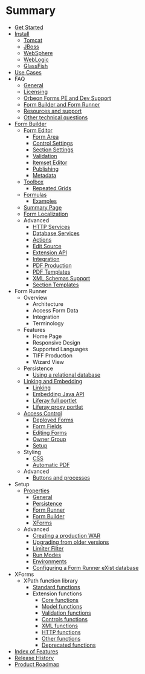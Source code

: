 # Summary

* [Get Started](README.md)
* [Install](install/README.md)
   * [Tomcat](install/tomcat.md)
   * [JBoss](install/jboss.md)
   * [WebSphere](install/websphere.md)
   * [WebLogic](install/weblogic.md)
   * [GlassFish](install/glassfish.md)
* [Use Cases](use-cases.md)
* FAQ
   * [General](faq/general.md)
   * [Licensing](faq/licensing.md)
   * [Orbeon Forms PE and Dev Support](faq/pe-dev-support.md)
   * [Form Builder and Form Runner](faq/form-builder-runner.md)
   * [Resources and support](faq/resources-support.md)
   * [Other technical questions](faq/other-technical.md)
* [Form Builder](form-builder/README.md)
   * [Form Editor](form-builder/form-editor/README.md)
       * [Form Area](form-builder/form-editor/form-area.md)
       * [Control Settings](form-builder/form-editor/control-settings.md)
       * [Section Settings](form-builder/form-editor/section-settings.md)
       * [Validation](form-builder/form-editor/validation.md)
       * [Itemset Editor](form-builder/form-editor/itemset-editor.md)
       * [Publishing](form-builder/form-editor/publishing.md)
       * [Metadata](form-builder/form-editor/metadata.md)
   * [Toolbox](form-builder/toolbox/README.md)
       * [Repeated Grids](form-builder/toolbox/repeated-grids.md)
   * [Formulas](form-builder/formulas/README.md)
       * [Examples](form-builder/formulas/examples.md)
   * [Summary Page](form-builder/summary-page.md)
   * [Form Localization](form-builder/forms-localization.md)
   * Advanced
       * [HTTP Services](form-builder/advanced/http-services.md)
       * [Database Services](form-builder/advanced/database-services.md)
       * [Actions](form-builder/advanced/actions.md)
       * [Edit Source](form-builder/advanced/edit-source.md)
       * [Extension API](form-builder/advanced/extension-api.md)
       * [Integration](form-builder/advanced/integration.md)
       * [PDF Production](form-builder/advanced/pdf-production.md)
       * [PDF Templates](form-builder/advanced/pdf-templates.md)
       * [XML Schemas Support](form-builder/advanced/xml-schema-support.md)
       * [Section Templates](form-builder/advanced/section-templates.md)
* Form Runner
   * Overview
       * Architecture
       * Access Form Data
       * Integration
       * Terminology
   * Features
       * Home Page
       * Responsive Design
       * Supported Languages
       * TIFF Production
       * Wizard View
   * Persistence
       * [Using a relational database](form-runner/persistence/relational-db.md)
   * [Linking and Embedding](form-runner/link-embed/README.md)
       * [Linking](form-runner/link-embed/linking.md)
       * [Embedding Java API](form-runner/link-embed/java-api.md)
       * [Liferay full portlet](form-runner/link-embed/liferay-full-portlet.md)
       * [Liferay proxy portlet](form-runner/link-embed/liferay-proxy-portlet.md)
   * [Access Control](form-runner/access-control/README.md)
       * [Deployed Forms](form-runner/access-control/deployed-forms.md)
       * [Form Fields](form-runner/access-control/form-fields.md)
       * [Editing Forms](form-runner/access-control/editing-forms.md)
       * [Owner Group](form-runner/access-control/owner-group.md)
       * [Setup](form-runner/access-control/setup.md)
   * Styling
       * [CSS](form-runner/styling/css.md)
       * [Automatic PDF](form-runner/styling/automatic-pdf.md)
   * Advanced
       * [Buttons and processes](form-runner/advanced/buttons-and-processes.md)
* Setup
   * [Properties](setup/properties/README.md)
       * [General](setup/properties/general.md)
       * [Persistence](setup/properties/persistence.md)
       * [Form Runner](setup/properties/form-runner.md)
       * [Form Builder](setup/properties/form-builder.md)
       * [XForms](setup/properties/xforms.md)
   * Advanced
       * [Creating a production WAR](setup/advanced/production-war.md)
       * [Upgrading from older versions](setup/advanced/upgrading.md)
       * [Limiter Filter](setup/advanced/limiter-filter.md)
       * [Run Modes](setup/advanced/run-modes.md)
       * [Environments](setup/advanced/environments.md)
       * [Configuring a Form Runner eXist database](setup/advanced/exist-db.md)
* XForms
   * XPath function library
       * [Standard functions](xforms/xpath/standard-functions.md)
       * Extension functions
           * [Core functions](xforms/xpath/extension-core.md)
           * [Model functions](xforms/xpath/extension-model.md)
           * [Validation functions](xforms/xpath/extension-validation.md)
           * [Controls functions](xforms/xpath/extension-controls.md)
           * [XML functions](xforms/xpath/extension-xml.md)
           * [HTTP functions](xforms/xpath/extension-http.md)
           * [Other functions](xforms/xpath/extension-other.md)
           * [Deprecated functions](xforms/xpath/deprecated-functions.md)
* [Index of Features](features.md)
* [Release History](release-history.md)
* [Product Roadmap](roadmap.md)

